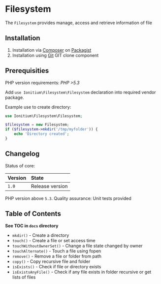 # Filesystem

The `Filesystem` provides manage, access and retrieve information of file

## Installation

1. Installation via [Composer](http://www.composer.org) on [Packagist](http://www.packagist.com)
2. Installation using [Git](http://www.github.com) GIT clone component


## Prerequisities

PHP version requirements: _PHP >5.3_

Add `use Ionitium\Filesystem\Filesystem` declaration into required vendor package.

Example use to create directory:

```php
use Ionitium\Filesystem\Filesystem;

$filesystem = new Filesystem;
if ($filesystem->mkdir('/tmp/myfolder')) {
    echo 'Directory created';
}
```


## Changelog

Status of core:

| Version       | State                |
| ------------- |:-------------------- |
| `1.0`         | Release version      |

PHP version above `5.3`.
Quality assurance: Unit tests provided



## Table of Contents

__See TOC in `docs` directory__

* `mkdir()` - Create a directory
* `touch()` - Create a file or set access time
* `touchWithoutOwnerSet()` - Change a file state changed by owner
* `touchAlternate()` - Touch a file using fopen
* `remove()` - Remove a file or folder from path
* `copy()` - Copy recursive file and folder
* `isExists()` - Check if file or directory exists
* `isExistsAnyFile()` - Check if any file exists in folder recursive or get lists of files
